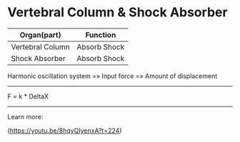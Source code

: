 # Vertebral Column & Shock Absorber

| Organ(part)            | Function     |
|------------------|--------------|
| Vertebral Column | Absorb Shock |
| Shock Absorber   | Absorb Shock |

Harmonic oscillation system =» Input force =» Amount of displacement

***

F = k * DeltaX

***

Learn more:

(https://youtu.be/8hqyQIyenxA?t=224)
